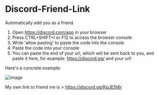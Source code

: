 # Discord-Friend-Link
Automatically add you as a friend.

1) Open https://discord.com/app in your browser
2) Press CTRL+SHIFT+I or F12 to access the browser console
3) Write 'allow pasting' to paste the code into the console
4) Paste the code into your console
5) You can paste the end of your url, which will be sent back to you, and paste it here, for example: https://discord.gg/ and your url!

Here's a concrete example:

![image](https://github.com/sowqa/Discord-Friend-Link/assets/174286355/575db798-c48c-4868-a06c-48a0a74209a8)

My own link to friend me is > https://discord.gg/KpJE5t6r

